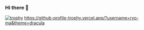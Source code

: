 ### Hi there 👋

<!--
**yrnkosar/yrnkosar** is a ✨ _special_ ✨ repository because its `README.md` (this file) appears on your GitHub profile.

Here are some ideas to get you started:

- 🔭 I’m currently working on ...
- 🌱 I’m currently learning ...
- 👯 I’m looking to collaborate on ...
- 🤔 I’m looking for help with ...
- 💬 Ask me about ...
- 📫 How to reach me: ...
- 😄 Pronouns: ...
- ⚡ Fun fact: ...
-->
[![trophy](https://github-profile-trophy.vercel.app/?username=ryo-ma)](https://github.com/yrnkosar/github-profile-trophy)
https://github-profile-trophy.vercel.app/?username=ryo-ma&theme=dracula
